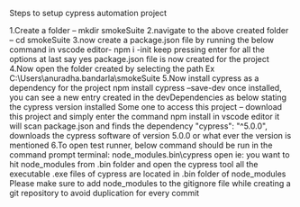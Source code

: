 Steps to setup cypress automation project

1.Create a folder –
mkdir smokeSuite
2.navigate to the above created folder –
cd smokeSuite
3.now create a package.json file by running the below command in vscode editor-
npm i -init
keep pressing enter for all the options
at last say yes
package.json file is now created for the project
4.Now open the folder created by selecting the path
Ex C:\Users\anuradha.bandarla\smokeSuite
5.Now install cypress as a dependency for the project
npm install cypress –save-dev
once installed, you can see a new entry created in the devDependencies as below stating the cypress version installed
Some one to access this project – download this project and simply enter the command npm install
in vscode editor
it will scan package.json and finds the dependency "cypress": "^5.0.0", downloads the cypress software of version 5.0.0 or what ever the version is mentioned
6.To open test runner, below command should be run in the command prompt terminal:
node_modules\.bin\cypress open
ie: you want to hit node_modules from .bin folder and open the cypress tool
all the executable .exe files of cypress are located in .bin folder of node_modules
Please make sure to add node_modules to the gitignore file while creating a git repository to avoid duplication for every commit
